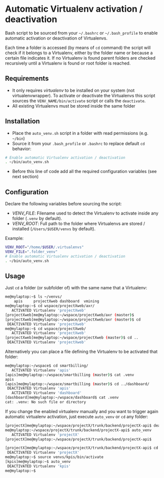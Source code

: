 Automatic Virtualenv activation / deactivation
==============================================

Bash script to be sourced from your `~/.bashrc` or `~/.bash_profile` to enable automatic activation or deactivation of Virtualenvs.

Each time a folder is accessed (by means of `cd` command) the script will check if it belongs to a Virtualenv, either by the folder name or because a certain file indicates it. If no Virtualenv is found parent folders are checked recursively until a Virtualenv is found or root folder is reached.

Requirements
------------

* It only requires *virtualenv* to be installed on your system (not virtualenvwrapper). To activate or deactivate the Virtualenvs this script sources the `VENV_NAME/bin/activate` script or calls the `deactivate`.
* All existing Virtualenvs must be stored inside the same folder


Installation
------------

* Place the `auto_venv.sh` script in a folder with read permissions (e.g. `~/bin`)
* Source it from your `.bash_profile` or `.bashrc` to replace default `cd` behavior:

```bash
# Enable automatic Virtualenv activation / deactivation
. ~/bin/auto_venv.sh
```

* Before this line of code add all the required configuration variables (see next section)


Configuration
-------------
Declare the following variables before sourcing the script:
* *VENV_FILE*: Filename used to detect the Virtualenv to activate inside any folder (`.venv` by default).
* *VENV_ROOT*: Full path to the folder where Virtualenvs are stored / installed (`/Users/$USER/venvs` by default).

Example:

```bash
VENV_ROOT="/home/$USER/.virtualenvs"
VENV_FILE=".folder_venv"
# Enable automatic Virtualenv activation / deactivation
. ~/bin/auto_venv.sh
```

Usage
-----
Just `cd` a folder (or subfolder of) with the same name that a Virtualenv:

```bash
me@mylaptop:~$ ls ~/venvs/
    apis     projectXweb dashboard  vmining
me@mylaptop:~$ cd wspace/projectXweb/axr/
   ACTIVATED Virtualenv 'projectXweb'
[projectXweb]me@mylaptop:~/wspace/projectXweb/axr (master)$
[projectXweb]me@mylaptop:~/wspace/projectXweb/axr (master)$ cd
 DEACTIVATED Virtualenv 'projectXweb'
me@mylaptop:~$ cd wspace/projectXweb/
   ACTIVATED Virtualenv 'projectXweb'
[projectXweb]me@mylaptop:~/wspace/projectXweb (master)$ cd ..
 DEACTIVATED Virtualenv 'projectXweb'
```

Alternatively you can place a file defining the Virtualenv to be activated that folder:

```bash
me@mylaptop:~/wspace$ cd smartbilling/
   ACTIVATED Virtualenv 'apis'
[apis]me@mylaptop:~/wspace/smartbilling (master)$ cat .venv
apis
[apis]me@mylaptop:~/wspace/smartbilling (master)$ cd ../dashboard/
 DEACTIVATED Virtualenv 'apis'
   ACTIVATED Virtualenv 'dashboard'
[dashboard]me@mylaptop:~/wspace/dashboard$ cat .venv
cat: .venv: No such file or directory
```

If you change the enabled virtualenv manually and you want to trigger again automatic virtualenv activation, just execute `auto_venv` or `cd` any folder:

```bash
[projectX]me@mylaptop:~/wspace/projectX/trunk/backend/projectX-api$ deactivate 
me@mylaptop:~/wspace/projectX/trunk/backend/projectX-api$ auto_venv
   ACTIVATED Virtualenv 'projectX'
[projectX]me@mylaptop:~/wspace/projectX/trunk/backend/projectX-api$ 
```

```bash
[projectX]me@mylaptop:~/wspace/projectX/trunk/backend/projectX-api$ cd
 DEACTIVATED Virtualenv 'projectX'
me@mylaptop:~$ source venvs/kpis/bin/activate
[kpis]me@mylaptop:~$ auto_venv
 DEACTIVATED Virtualenv 'kpis'
me@mylaptop:~$ 
```
